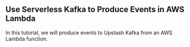 ## Use Serverless Kafka to Produce Events in AWS Lambda

In this tutorial, we will produce events to Upstash Kafka from an AWS Lambda function.  
